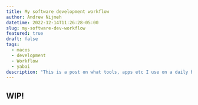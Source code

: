 ```yaml
---
title: My software development workflow
author: Andrew Nijmeh
datetime: 2022-12-14T11:26:28-05:00
slug: my-software-dev-workflow
featured: true
draft: false
tags:
  - macos
  - development
  - Workflow
  - yabai
description: "This is a post on what tools, apps etc I use on a daily basis for work."
---
```


## WIP!
